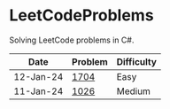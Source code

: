 # LeetCodeProblems

Solving LeetCode problems in C#.

| Date | Problem | Difficulty | 
|------|---------|------------|
| 12-Jan-24 | [1704](1704.cs) | Easy | 
| 11-Jan-24 | [1026](1026.cs) | Medium | 